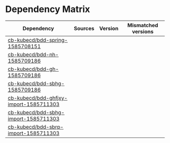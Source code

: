 # Dependency Matrix

Dependency | Sources | Version | Mismatched versions
---------- | ------- | ------- | -------------------
[cb-kubecd/bdd-spring-1585708151](https://github.com/cb-kubecd/bdd-spring-1585708151.git) |  | []() | 
[cb-kubecd/bdd-nh-1585709186](https://github.com/cb-kubecd/bdd-nh-1585709186.git) |  | []() | 
[cb-kubecd/bdd-gh-1585709186](https://github.com/cb-kubecd/bdd-gh-1585709186.git) |  | []() | 
[cb-kubecd/bdd-sbhg-1585709186](https://github.com/cb-kubecd/bdd-sbhg-1585709186.git) |  | []() | 
[cb-kubecd/bdd-ghfjxy-import-1585711303](https://github.com/cb-kubecd/bdd-ghfjxy-import-1585711303.git) |  | []() | 
[cb-kubecd/bdd-sbhg-import-1585711303](https://github.com/cb-kubecd/bdd-sbhg-import-1585711303.git) |  | []() | 
[cb-kubecd/bdd-sbrp-import-1585711303](https://github.com/cb-kubecd/bdd-sbrp-import-1585711303.git) |  | []() | 
